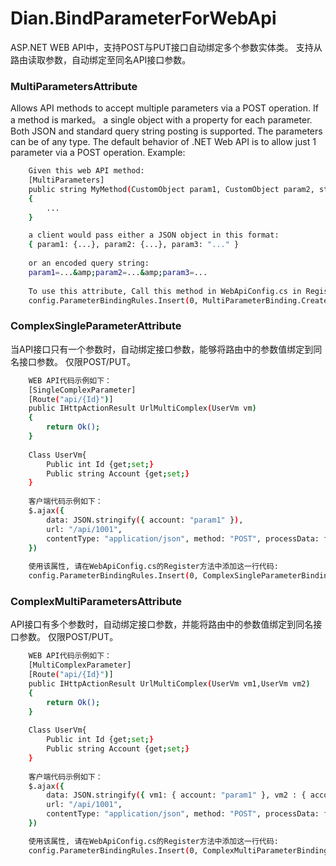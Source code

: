 # Dian.BindParameterForWebApi

ASP.NET WEB API中，支持POST与PUT接口自动绑定多个参数实体类。
支持从路由读取参数，自动绑定至同名API接口参数。

### MultiParametersAttribute    
Allows API methods to accept multiple parameters via a POST operation. If a method is marked。
a single object with a property for each parameter. Both JSON and standard query string posting is supported. The parameters can be of any type.
The default behavior of .NET Web API is to allow just 1 parameter via a POST operation.
Example:
```sh
    Given this web API method:
    [MultiParameters]
    public string MyMethod(CustomObject param1, CustomObject param2, string param3) 
	{
		... 
	}

    a client would pass either a JSON object in this format: 
	{ param1: {...}, param2: {...}, param3: "..." }
    
	or an encoded query string:
	param1=...&amp;param2=...&amp;param3=...
    
	To use this attribute, Call this method in WebApiConfig.cs in Register :
	config.ParameterBindingRules.Insert(0, MultiParameterBinding.CreateBindingForMarkedParameters);
```

### ComplexSingleParameterAttribute
当API接口只有一个参数时，自动绑定接口参数，能够将路由中的参数值绑定到同名接口参数。
仅限POST/PUT。
```sh
    WEB API代码示例如下：
    [SingleComplexParameter]
    [Route("api/{Id}")]
    public IHttpActionResult UrlMultiComplex(UserVm vm)
    {
        return Ok();
    }
     
    Class UserVm{
        Public int Id {get;set;}
        Public string Account {get;set;}
    }
    
    客户端代码示例如下：
    $.ajax({
		data: JSON.stringify({ account: "param1" }),
		url: "/api/1001",
		contentType: "application/json", method: "POST", processData: false
	})
	
	使用该属性, 请在WebApiConfig.cs的Register方法中添加这一行代码:
	config.ParameterBindingRules.Insert(0, ComplexSingleParameterBinding.CreateBindingForMarkedParameters);
```	
### ComplexMultiParametersAttribute
API接口有多个参数时，自动绑定接口参数，并能将路由中的参数值绑定到同名接口参数。
仅限POST/PUT。
```sh
	WEB API代码示例如下：
    [MultiComplexParameter]
    [Route("api/{Id}")]
    public IHttpActionResult UrlMultiComplex(UserVm vm1,UserVm vm2)
    {
        return Ok();
    }
    
    Class UserVm{
        Public int Id {get;set;}
        Public string Account {get;set;}
    }
    
	客户端代码示例如下：
    $.ajax({
		data: JSON.stringify({ vm1: { account: "param1" }, vm2 : { account : "param2" }}),
		url: "/api/1001",
		contentType: "application/json", method: "POST", processData: false
	})

	使用该属性, 请在WebApiConfig.cs的Register方法中添加这一行代码:
	config.ParameterBindingRules.Insert(0, ComplexMultiParameterBinding.CreateBindingForMarkedParameters);
```
